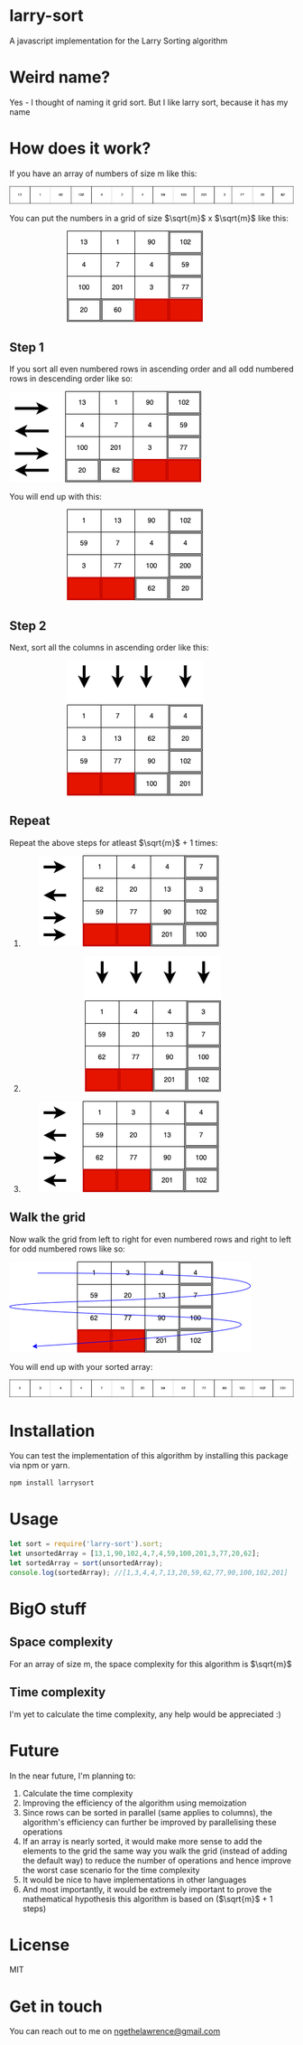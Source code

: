 # larry-sort
A javascript implementation for the Larry Sorting algorithm

# Weird name?
Yes - I thought of naming it grid sort. But I like larry sort, because it has my name 

# How does it work?
If you have an array of numbers of size m like this:

![array](./assets/array.png)

You can put the numbers in a grid of size $\sqrt{m}$ x $\sqrt{m}$ like this:

&nbsp;&nbsp;&nbsp;&nbsp;&nbsp;&nbsp;&nbsp;&nbsp;&nbsp;&nbsp;&nbsp;&nbsp;&nbsp;&nbsp;&nbsp;&nbsp;&nbsp;&nbsp;&nbsp;&nbsp;&nbsp;&nbsp;&nbsp;&nbsp;&nbsp;&nbsp;![grid](./assets/grid-1.png)

## Step 1

If you sort all even numbered rows in ascending order and all odd numbered rows in descending order like so:

![grid](./assets/grid-2.png)

You will end up with this:

&nbsp;&nbsp;&nbsp;&nbsp;&nbsp;&nbsp;&nbsp;&nbsp;&nbsp;&nbsp;&nbsp;&nbsp;&nbsp;&nbsp;&nbsp;&nbsp;&nbsp;&nbsp;&nbsp;&nbsp;&nbsp;&nbsp;&nbsp;&nbsp;&nbsp;&nbsp;![grid](./assets/grid-3.png)

## Step 2

Next, sort all the columns in ascending order like this: 

&nbsp;&nbsp;&nbsp;&nbsp;&nbsp;&nbsp;&nbsp;&nbsp;&nbsp;&nbsp;&nbsp;&nbsp;&nbsp;&nbsp;&nbsp;&nbsp;&nbsp;&nbsp;&nbsp;&nbsp;&nbsp;&nbsp;&nbsp;&nbsp;&nbsp;&nbsp;![grid](./assets/grid-4.png)

## Repeat

Repeat the above steps for atleast $\sqrt{m}$ + 1 times:  

1.  &nbsp;&nbsp;&nbsp;&nbsp;&nbsp;&nbsp;&nbsp;![grid](./assets/grid-5.png) 

2.  &nbsp;&nbsp;&nbsp;&nbsp;&nbsp;&nbsp;&nbsp;&nbsp;&nbsp;&nbsp;&nbsp;&nbsp;&nbsp;&nbsp;&nbsp;&nbsp;&nbsp;&nbsp;&nbsp;&nbsp;&nbsp;&nbsp;&nbsp;&nbsp;&nbsp;&nbsp;&nbsp;&nbsp;![grid](./assets/grid-6.png)  

3.  &nbsp;&nbsp;&nbsp;&nbsp;&nbsp;&nbsp;&nbsp;![grid](./assets/grid-7.png)  

## Walk the grid 
Now walk the grid from left to right for even numbered rows and right to left for odd numbered rows like so:

![grid](./assets/grid-8.png) 

You will end up with your sorted array:

![grid](./assets/array2.png) 

# Installation
You can test the implementation of this algorithm by installing this package via npm or yarn.
```shell
npm install larrysort
```

# Usage
```JavaScript
let sort = require('larry-sort').sort;
let unsortedArray = [13,1,90,102,4,7,4,59,100,201,3,77,20,62];
let sortedArray = sort(unsortedArray);
console.log(sortedArray); //[1,3,4,4,7,13,20,59,62,77,90,100,102,201]
```

# BigO stuff
## Space complexity
For an array of size m, the space complexity for this algorithm is $\sqrt{m}$ 
## Time complexity
I'm yet to calculate the time complexity, any help would be appreciated :)


# Future
In the near future, I'm planning to:
1. Calculate the time complexity
2. Improving the efficiency of the algorithm using memoization
3. Since rows can be sorted in parallel (same applies to columns), the algorithm's efficiency can further be improved by parallelising these operations
4. If an array is nearly sorted, it would make more sense to add the elements to the grid the same way you walk the grid (instead of adding the default way) to reduce the number of operations and hence improve the worst case scenario for the time complexity
5. It would be nice to have implementations in other languages
6. And most importantly, it would be extremely important to prove the mathematical hypothesis this algorithm is based on ($\sqrt{m}$ + 1 steps)

# License
MIT

# Get in touch
You can reach out to me on ngethelawrence@gmail.com